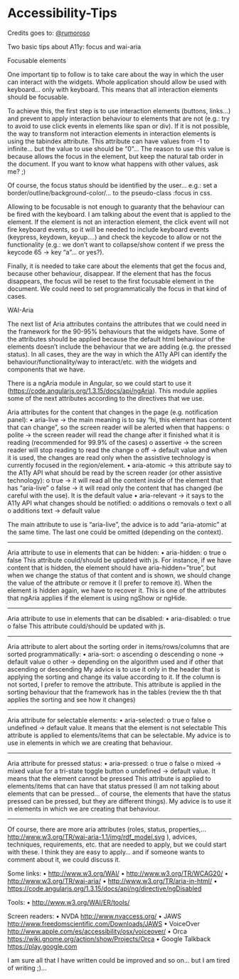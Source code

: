 # Accessibility-Tips

Credits goes to: <a href="https://github.com/rumoroso" target="_blank">@rumoroso</a>

Two basic tips about A11y: focus and wai-aria

Focusable elements

One  important tip to follow is to take care about the way in which the user can interact with the widgets. Whole application should allow be used with keyboard… only with keyboard. This means that all interaction elements should be focusable.

To achieve this, the first step is to use interaction elements (buttons, links…) and prevent to apply interaction behaviour to elements that are not (e.g.: try to avoid to use click events in elements like span or div). If it is not possible, the way to transform not interaction elements in interaction elements is using the tabindex attribute. This attribute can have values from -1 to infinite… but the value to use should be “0”… The reason to use this value is because allows the focus in the element, but keep the natural tab order in the document. If you want to know what happens with other values, ask me? ;)

Of course, the focus status should be identified by the user… e.g.: set a border/outline/background-color/… to the pseudo-class :focus in css.

Allowing to be focusable is not enough to guaranty that the behaviour can be fired with the keyboard. I am talking about the event that is applied to the element. If the element is not an interaction element, the click event will not fire keyboard events, so it will be needed to include keyboard events (keypress, keydown, keyup….) and check the keycode to allow or not the functionality (e.g.: we don’t want to collapse/show content if we press the keycode 65 -> key “a”… or yes?).

Finally, it is needed to take care about the elements that get the focus and, because other behaviour, disappear. If the element that has the focus disappears, the focus will be reset to the first focusable element in the document. We could need to set programmatically the focus in that kind of cases.

WAI-Aria

The next list of Aria attributes contains the attributes that we could need in the framework for the 90-95% behaviours that the widgets have. Some of the attributes should be applied because the default html behaviour of the elements doesn’t include the behaviour that we are adding (e.g. the pressed status). In all cases, they are the way in which the A11y API can identify the behaviour/functionality/way to interact/etc. with the widgets and components that we have.

There is a ngAria module in Angular, so we could start to use it (https://code.angularjs.org/1.3.15/docs/api/ngAria). This module applies some of the next attributes according to the directives that we use.

Aria attributes for the content that changes in the page (e.g. notification panel):
•	aria-live -> the main meaning is to say “hi, this element has content that can change”, so the screen reader will be alerted when that happens:
o	polite -> the screen reader will read the change after it finished what it is reading (recommended for 99.9% of the cases)
o	assertive -> the screen reader will stop reading to read the change
o	off -> default value and when it is used, the changes are read only when the assistive technology is currently focused in the region/element.
•	aria-atomic -> this attribute say to the A11y API what should be read by the screen reader (or other assistive technology):
o	true -> it will read all the content inside of the element that has “aria-live”
o	false -> it will read only the content that has changed (be careful with the use). It is the default value
•	aria-relevant -> it says to the A11y API what changes should be notified:
o	additions
o	removals
o	text
o	all
o	additions text -> default value

The main attribute to use is “aria-live”, the advice is to add “aria-atomic” at the same time. The last one could be omitted (depending on the context).
____________________________________________________________________________________________________________________

Aria attribute to use in elements that can be hidden:
•	aria-hidden:
o	true
o	false
This attribute could/should be updated with js. For instance, if we have content that is hidden, the element should have aria-hidden=”true”, but when we change the status of that content and is shown, we should change the value of the attribute or remove it (I prefer to remove it). When the element is hidden again, we have to recover it. This is one of the attributes that ngAria applies if the element is using ngShow or ngHide.
____________________________________________________________________________________________________________________

Aria attribute to use in elements that can be disabled:
•	aria-disabled:
o	true
o	false
This attribute could/should be updated with js.
____________________________________________________________________________________________________________________

Aria attribute to alert about the sorting order in items/rows/columns that are sorted programmatically: 
•	aria-sort:
o	ascending
o	descending
o	none -> default value
o	other -> depending on the algorithm used and if other that ascending or descending
My advice is to use it only in the header that is applying the sorting and change its value according to it. If the column is not sorted, I prefer to remove the attribute. This attribute is applied in the sorting behaviour that the framework has in the tables (review the th that applies the sorting and see how it changes) 
____________________________________________________________________________________________________________________

Aria attribute for selectable elements:
•	aria-selected:
o	true
o	false
o	undefined -> default value. It means that the element is not selectable
This attribute is applied to elements/items that can be selectable. My advice is to use in elements in which we are creating that behaviour.
____________________________________________________________________________________________________________________

Aria attribute for pressed status:
•	aria-pressed:
o	true
o	false
o	mixed -> mixed value for a tri-state toggle button
o	undefined -> default value. It means that the element cannot be pressed
This attribute is applied to elements/items that can have that status pressed (I am not talking about elements that can be pressed… of course, the elements that have the status pressed can be pressed, but they are different things). My advice is to use it in elements in which we are creating that behaviour.
____________________________________________________________________________________________________________________





Of course, there are more aria attributes (roles, status, properties,… http://www.w3.org/TR/wai-aria-1.1/img/rdf_model.svg ), advices, techniques, requirements, etc. that are needed to apply, but we could start with these. I think they are easy to apply… and if someone wants to comment about it, we could discuss it.

Some links:
•	http://www.w3.org/WAI/ 
•	http://www.w3.org/TR/WCAG20/ 
•	http://www.w3.org/TR/wai-aria/ 
•	http://www.w3.org/TR/aria-in-html/
•	https://code.angularjs.org/1.3.15/docs/api/ng/directive/ngDisabled

Tools:
•	http://www.w3.org/WAI/ER/tools/ 

Screen readers:
•	NVDA http://www.nvaccess.org/
•	JAWS http://www.freedomscientific.com/Downloads/JAWS
•	VoiceOver http://www.apple.com/es/accessibility/osx/voiceover/
•	Orca https://wiki.gnome.org/action/show/Projects/Orca 
•	Google Talkback https://play.google.com 

I am sure all that I have written could be improved and so on… but I am tired of writing ;)…
